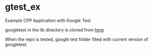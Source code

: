 # gtest_ex
Example CPP Application with Google Test 

googletest in the lib directory is cloned from [here](https://github.com/google/googletest.git)

When the repo is tested, google test folder filled with current version of googletest. 
